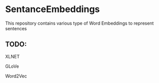 # SentanceEmbeddings
This repository contains various type of Word Embeddings to represent sentences
## TODO:
  XLNET
  
  GLoVe
  
  Word2Vec


